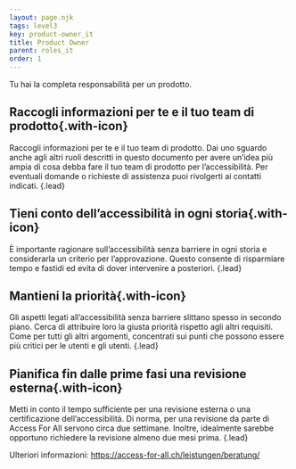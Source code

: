 ```yaml
---
layout: page.njk
tags: level3
key: product-owner_it
title: Product Owner
parent: roles_it
order: 1
---
```


Tu hai la completa responsabilità per un prodotto.

## <sbb-icon name="circle-tick-medium"></sbb-icon> Raccogli informazioni per te e il tuo team di prodotto{.with-icon}
Raccogli informazioni per te e il tuo team di prodotto. Dai uno sguardo anche agli altri ruoli descritti in questo documento per avere un’idea più ampia di cosa debba fare il tuo team di prodotto per l’accessibilità. Per eventuali domande o richieste di assistenza puoi rivolgerti ai <sbb-link variant="inline" type="button" href="/{{page.lang}}/accessibility/introduction/contact/">contatti</sbb-link> indicati. {.lead}

## <sbb-icon name="circle-tick-medium"></sbb-icon> Tieni conto dell’accessibilità in ogni storia{.with-icon}
È importante ragionare sull’accessibilità senza barriere in ogni storia e considerarla un criterio per l’approvazione. Questo consente di risparmiare tempo e fastidi ed evita di dover intervenire a posteriori. {.lead}

## <sbb-icon name="circle-tick-medium"></sbb-icon> Mantieni la priorità{.with-icon}
Gli aspetti legati all’accessibilità senza barriere slittano spesso in secondo piano. Cerca di attribuire loro la giusta priorità rispetto agli altri requisiti. Come per tutti gli altri argomenti, concentrati sui punti che possono essere più critici per le utenti e gli utenti. {.lead}

## <sbb-icon name="circle-tick-medium"></sbb-icon> Pianifica fin dalle prime fasi una revisione esterna{.with-icon}
Metti in conto il tempo sufficiente per una revisione esterna o una <sbb-link variant="inline" type="button" href="/{{page.lang}}/accessibility/introduction/further-information/">certificazione</sbb-link> dell’accessibilità. Di norma, per una revisione da parte di Access For All servono circa due settimane. Inoltre, idealmente sarebbe opportuno richiedere la revisione almeno due mesi prima. {.lead}

Ulteriori informazioni: <sbb-link variant="inline" type="button" target="_blank" href="https://access-for-all.ch/leistungen/beratung/">https://access-for-all.ch/leistungen/beratung/</sbb-link>
